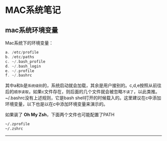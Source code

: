 # MAC系统笔记



## mac系统环境变量

Mac系统下的环境变量：

```swift
a. /etc/profile 
b. /etc/paths 
c. ~/.bash_profile 
d. ~/.bash_login 
e. ~/.profile 
f. ~/.bashrc 
```

其中a和b是`系统级别`的，系统启动就会加载，其余是用户接别的。c,d,e按照从前往后的`顺序读取`，如果c文件存在，则后面的几个文件就会被忽略`不读了`，以此类推。~/.bashrc没有上述规则，它是bash shell打开的时候载入的。这里建议在c中添加环境变量，以下也是以在c中添加环境变量来演示的。

如果装了 **Oh My Zsh**，下面两个文件也可能配置了PATH

```bash
~/.zprofile
~/.zshrc
```



---



